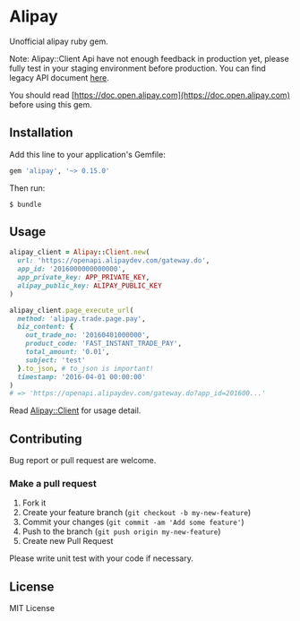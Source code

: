 # Alipay

Unofficial alipay ruby gem.

Note: Alipay::Client Api have not enough feedback in production yet, please fully test in your staging environment before production. You can find legacy API document [here](doc/legacy_api.md).

You should read [https://doc.open.alipay.com](https://doc.open.alipay.com) before using this gem.

## Installation

Add this line to your application's Gemfile:

```ruby
gem 'alipay', '~> 0.15.0'
```

Then run:

```console
$ bundle
```

## Usage

```ruby
alipay_client = Alipay::Client.new(
  url: 'https://openapi.alipaydev.com/gateway.do',
  app_id: '2016000000000000',
  app_private_key: APP_PRIVATE_KEY,
  alipay_public_key: ALIPAY_PUBLIC_KEY
)

alipay_client.page_execute_url(
  method: 'alipay.trade.page.pay',
  biz_content: {
    out_trade_no: '20160401000000',
    product_code: 'FAST_INSTANT_TRADE_PAY',
    total_amount: '0.01',
    subject: 'test'
  }.to_json, # to_json is important!
  timestamp: '2016-04-01 00:00:00'
)
# => 'https://openapi.alipaydev.com/gateway.do?app_id=201600...'
```

Read [Alipay::Client](lib/alipay/client.rb) for usage detail.

## Contributing

Bug report or pull request are welcome.

### Make a pull request

1. Fork it
2. Create your feature branch (`git checkout -b my-new-feature`)
3. Commit your changes (`git commit -am 'Add some feature'`)
4. Push to the branch (`git push origin my-new-feature`)
5. Create new Pull Request

Please write unit test with your code if necessary.

## License

MIT License
